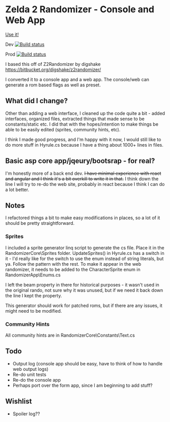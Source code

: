 
# Zelda 2 Randomizer - Console and Web App

[Use it!](https://zeldaiirandomizer.com)

Dev
[![Build status](https://dev.azure.com/z2randomizer/MyProject/_apis/build/status/z2randomizer%20-%201%20-%20CI)](https://dev.azure.com/z2randomizer/MyProject/_build/latest?definitionId=2)

Prod
[![Build status](https://dev.azure.com/z2randomizer/MyProject/_apis/build/status/z2randomizer%20-%202%20-%20CI)](https://dev.azure.com/z2randomizer/MyProject/_build/latest?definitionId=3)

I based this off of Z2Randomizer by digshake https://bitbucket.org/digshake/z2randomizer/

I converted it to a console app and a web app. The console/web can generate a rom based flags as well as preset.

## What did I change?

Other than adding a web interface, I cleaned up the code quite a bit - added interfaces, organized files, extracted things that made sense to be constants/static etc. I did that with the hopes/intention to make things be able to be easily edited (sprites, community hints, etc).

I think I made good progress, and I'm happy with it now, I would still like to do more stuff in Hyrule.cs because I have a thing about 1000+ lines in files.

## Basic asp core app/jqeury/bootsrap - for real?

I'm honestly more of a back end dev. ~~I have minimal experience with react and angular and I think it's a bit overkill to write it in that.~~ I think down the line I will try to  re-do the web site, probably in react because I think I can do a lot better.

## Notes

I refactored things a bit to make easy modifications in places, so a lot of it should be pretty straightforward.

### Sprites

I included a sprite generator linq script to generate the cs file. Place it in the RandomizerCore\Sprites folder.
UpdateSprites() in Hyrule.cs has a switch in it - I'd really like for the switch to use the enum instead of string literals, but ya. Follow the pattern with the rest.
To make it appear in the web randomizer, it needs to be added to the CharacterSprite enum in RandomizerApp\Enums.cs

I left the beam property in there for historical purposes - it wasn't used in the original rando, not sure why it was unused, but if we need it back down the line I kept the property.

This generator should work for patched roms, but if there are any issues, it might need to be modified.

### Community Hints

All community hints are in RandomizerCore\Constants\Text.cs


## Todo

* Output log (console app should be easy, have to think of how to handle web output logs)
* Re-do unit tests
* Re-do the console app
* Perhaps port over the form app, since I am beginning to add stuff?
  
## Wishlist
* Spoiler log??
